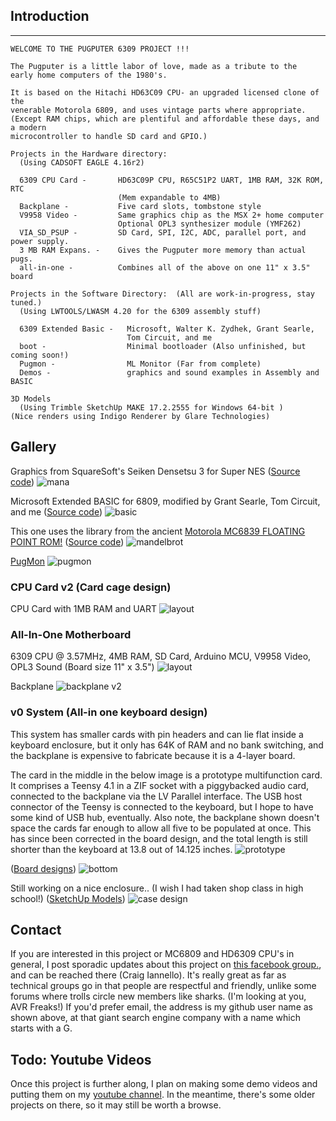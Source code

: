 ## Introduction
--------------------------------------------------------------------------------
```
WELCOME TO THE PUGPUTER 6309 PROJECT !!!

The Pugputer is a little labor of love, made as a tribute to the 
early home computers of the 1980's.  

It is based on the Hitachi HD63C09 CPU- an upgraded licensed clone of the
venerable Motorola 6809, and uses vintage parts where appropriate. 
(Except RAM chips, which are plentiful and affordable these days, and a modern 
microcontroller to handle SD card and GPIO.)

Projects in the Hardware directory: 
  (Using CADSOFT EAGLE 4.16r2)

  6309 CPU Card -       HD63C09P CPU, R65C51P2 UART, 1MB RAM, 32K ROM, RTC
                        (Mem expandable to 4MB) 
  Backplane -           Five card slots, tombstone style 
  V9958 Video -         Same graphics chip as the MSX 2+ home computer 
                        Optional OPL3 synthesizer module (YMF262)
  VIA_SD_PSUP -         SD Card, SPI, I2C, ADC, parallel port, and power supply.
  3 MB RAM Expans. -    Gives the Pugputer more memory than actual pugs. 
  all-in-one -          Combines all of the above on one 11" x 3.5" board

Projects in the Software Directory:  (All are work-in-progress, stay tuned.) 
  (Using LWTOOLS/LWASM 4.20 for the 6309 assembly stuff)

  6309 Extended Basic -   Microsoft, Walter K. Zydhek, Grant Searle,
                          Tom Circuit, and me
  boot -                  Minimal bootloader (Also unfinished, but coming soon!)
  Pugmon -                ML Monitor (Far from complete)
  Demos -                 graphics and sound examples in Assembly and BASIC

3D Models 
  (Using Trimble SketchUp MAKE 17.2.2555 for Windows 64-bit )
(Nice renders using Indigo Renderer by Glare Technologies)

```
## Gallery

Graphics from SquareSoft's Seiken Densetsu 3 for Super NES ([Source code](https://github.com/caiannello/Pugputer6309/blob/main/Software/6309/Demos/mana_tilemap.asm))
![mana](https://raw.githubusercontent.com/caiannello/Pugputer6309/main/Photos/Squaresoft%20Tilemap%20Seiken%20Densetsu%203.jpg)

Microsoft Extended BASIC for 6809, modified by Grant Searle, Tom Circuit, and me ([Source code](https://github.com/caiannello/Pugputer6309/tree/main/Software/6309/MS%20Extended%20BASIC))
![basic](https://raw.githubusercontent.com/caiannello/Pugputer6309/main/Photos/Extended%20BASIC%20on%20VDP.jpg)

This one uses the library from the ancient [Motorola MC6839 FLOATING POINT ROM!](http://jefftranter.blogspot.com/2019/04/a-6809-single-board-computer-mc6839.html) ([Source code](https://github.com/caiannello/Pugputer6309/blob/main/Software/6309/Demos/mandelbrot.asm))
![mandelbrot](https://raw.githubusercontent.com/caiannello/Pugputer6309/main/Photos/Mandelbrot%20Demo.jpg)

[PugMon](https://github.com/caiannello/Pugputer6309/tree/main/Software/6309/Pugmon)
![pugmon](https://raw.githubusercontent.com/caiannello/Pugputer6309/main/Photos/Pugmon%20on%20both%20VDP%20and%20UART.jpg)

### CPU Card v2 (Card cage design)

CPU Card with 1MB RAM and UART
![layout](https://raw.githubusercontent.com/caiannello/Pugputer6309/main/Hardware/6309%20CPU%20Card/CPU%20Card%20v2%20Layout.png)

### All-In-One Motherboard

6309 CPU @ 3.57MHz, 4MB RAM, SD Card, Arduino MCU, V9958 Video, OPL3 Sound  (Board size 11" x 3.5")
![layout](https://raw.githubusercontent.com/caiannello/Pugputer6309/main/Hardware/all-in-one/layout.png)

Backplane
![backplane v2](https://raw.githubusercontent.com/caiannello/Pugputer6309/main/Photos/backplane_v2.jpg)

### v0 System (All-in one keyboard design)

This system has smaller cards with pin headers and can lie flat inside a keyboard enclosure, but it only has 64K of RAM and no bank switching, and the backplane is expensive to fabricate because it is a 4-layer board.

The card in the middle in the below image is a prototype multifunction card. It comprises a Teensy 4.1 in a ZIF socket with a piggybacked audio card, connected to the backplane via the LV Parallel interface. The USB host connector of the Teensy is connected to the keyboard, but I hope to have some kind of USB hub, eventually. Also note, the backplane shown doesn't space the cards far enough to allow all five to be populated at once. This has since been corrected in the board design, and the total length is still shorter than the keyboard at 13.8 out of 14.125 inches.
![prototype](https://raw.githubusercontent.com/caiannello/Pugputer6309/main/Photos/Prototype_feb_2023.jpg)

([Board designs](https://github.com/caiannello/Pugputer6309/tree/main/Hardware))
![bottom](https://raw.githubusercontent.com/caiannello/Pugputer6309/main/Photos/wedge_kb_bot.png)

Still working on a nice enclosure.. (I wish I had taken shop class in high school!) ([SketchUp Models](https://github.com/caiannello/Pugputer6309/tree/main/3D_Models))
![case design](https://raw.githubusercontent.com/caiannello/Pugputer6309/main/Photos/wedge_kb_model.png)

## Contact

If you are interested in this project or MC6809 and HD6309 CPU's in general, I post sporadic updates about this project on [this facebook group.](https://www.facebook.com/groups/6809assembly), and can be reached there (Craig Iannello). It's really great as far as technical groups go in that people are respectful and friendly, unlike some forums where trolls circle new members like sharks. (I'm looking at you, AVR Freaks!) If you'd prefer email, the address is my github user name as shown above, at that giant search engine company with a name which starts with a G.

## Todo: Youtube Videos

Once this project is further along, I plan on making some demo videos and putting them on my [youtube channel](https://www.youtube.com/appliedcryogenics). In the meantime, there's some older projects on there, so it may still be worth a browse. 
